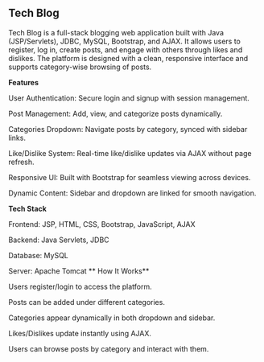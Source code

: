 ## Tech Blog

Tech Blog is a full-stack blogging web application built with Java (JSP/Servlets), JDBC, MySQL, Bootstrap, and AJAX. It allows users to register, log in, create posts, and engage with others through likes and dislikes. The platform is designed with a clean, responsive interface and supports category-wise browsing of posts.

**Features**

User Authentication: Secure login and signup with session management.

Post Management: Add, view, and categorize posts dynamically.

Categories Dropdown: Navigate posts by category, synced with sidebar links.

Like/Dislike System: Real-time like/dislike updates via AJAX without page refresh.

Responsive UI: Built with Bootstrap for seamless viewing across devices.

Dynamic Content: Sidebar and dropdown are linked for smooth navigation.

**Tech Stack**

Frontend: JSP, HTML, CSS, Bootstrap, JavaScript, AJAX

Backend: Java Servlets, JDBC

Database: MySQL

Server: Apache Tomcat
**
How It Works**

Users register/login to access the platform.

Posts can be added under different categories.

Categories appear dynamically in both dropdown and sidebar.

Likes/Dislikes update instantly using AJAX.

Users can browse posts by category and interact with them.
